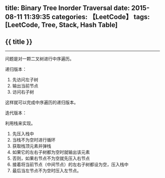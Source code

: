 title: Binary Tree Inorder Traversal
date: 2015-08-11 11:39:35
categories: 【LeetCode】
tags: [LeetCode, Tree, Stack, Hash Table]
---
## {{ title }} ##

---

问题是对一颗二叉树进行中序遍历。

递归版本：

1. 先访问左子树
2. 输出当前节点
3. 访问右子树

这样就可以完成中序遍历的递归版本。

迭代版本：

利用栈来实现。

1. 先压入栈中
2. 当栈不为空时进行循环
3. 获取栈顶元素并弹栈
4. 如果它的左右子树都为空时就输出该元素
5. 否则，如果右节点不为空就先压入右节点
6. 接着将当前节点（中间节点）的左右子树都设为空，压入栈中
7. 最后当左节点不为空时压入左节点。
